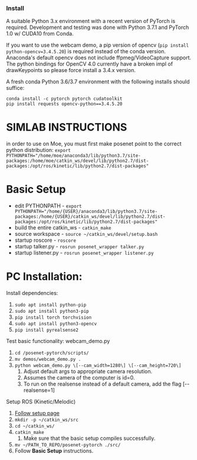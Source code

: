 ### Install

A suitable Python 3.x environment with a recent version of PyTorch is required. Development and testing was done with Python 3.7.1 and PyTorch 1.0 w/ CUDA10 from Conda.

If you want to use the webcam demo, a pip version of opencv (`pip install python-opencv=3.4.5.20`) is required instead of the conda version. Anaconda's default opencv does not include ffpmeg/VideoCapture support. The python bindings for OpenCV 4.0 currently have a broken impl of drawKeypoints so please force install a 3.4.x version.

A fresh conda Python 3.6/3.7 environment with the following installs should suffice:
```
conda install -c pytorch pytorch cudatoolkit
pip install requests opencv-python==3.4.5.20
```

# SIMLAB INSTRUCTIONS
in order to use on Moe, you must first make posenet point to the correct python distribution:
`export PYTHONPATH="/home/moe/anaconda3/lib/python3.7/site-packages:/home/moe/catkin_ws/devel/lib/python2.7/dist-packages:/opt/ros/kinetic/lib/python2.7/dist-packages"`

# Basic Setup
* edit PYTHONPATH - `export PYTHONPATH="/home/{USER}/anaconda3/lib/python3.7/site-packages:/home/{USER}/catkin_ws/devel/lib/python2.7/dist-packages:/opt/ros/kinetic/lib/python2.7/dist-packages"`
* build the entire catkin_ws - `catkin_make`
* source workspace - `source ~/catkin_ws/devel/setup.bash`
* startup roscore - `roscore`
* startup talker.py - `rosrun posenet_wrapper talker.py`
* startup listener.py - `rosrun posenet_wrapper listener.py`


# PC Installation:
Install dependencies:
1. `sudo apt install python-pip`
2. `sudo apt install python3-pip`
3. `pip install torch torchvision`
4. `sudo apt install python3-opencv`
5. `pip install pyrealsense2`

Test basic functionality: webcam_demo.py

1. `cd /posenet-pytorch/scripts/`
2. `mv demos/webcam_demo.py .`
3. `python webcam_demo.py \[--cam_width=1280\] \[--cam_height=720\]` 
   1.  Adjust default args to appropriate camera resolution.
   2.  Assumes the camera of the computer is id=0.
   3.  To run on the realsense instead of a default camera, add the flag \[--realsense=1\]

Setup ROS (Kinetic/Melodic)
1. [Follow setup page](http://wiki.ros.org/melodic/Installation/Ubuntu)
2. `mkdir -p ~/catkin_ws/src`
3. `cd ~/catkin_ws/`
4. `catkin_make`
   1. Make sure that the basic setup compiles successfully.
5. `mv ~/PATH_TO_REPO/posenet-pytorch ./src/`
6. Follow **Basic Setup** instructions.